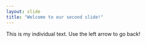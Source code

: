 ```yaml
---
layout: slide
title: "Welcome to our second slide!"
---
```

This is my individual text.
Use the left arrow to go back!
